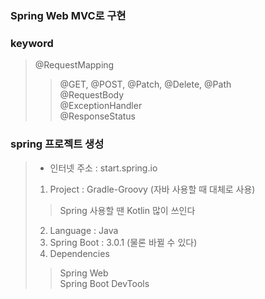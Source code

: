 ### Spring Web MVC로 구현

### keyword
> @RequestMapping <br>
>> @GET, @POST, @Patch, @Delete, @Path <br>
> @RequestBody<br>
> @ExceptionHandler<br>
> @ResponseStatus

### spring 프로젝트 생성
> - 인터넷 주소 : start.spring.io
> 1. Project : Gradle-Groovy (자바 사용할 때 대체로 사용)
>> Spring 사용할 땐 Kotlin 많이 쓰인다 <br>
> 2. Language : Java
> 3. Spring Boot : 3.0.1 (물론 바뀔 수 있다)
> 4. Dependencies
>> Spring Web <br>
>> Spring Boot DevTools <br>
